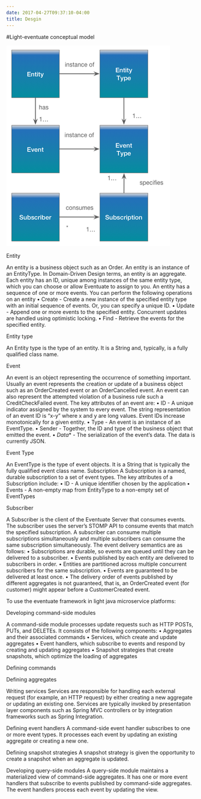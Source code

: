 ```yaml
---
date: 2017-04-27T09:37:10-04:00
title: Desgin
---
```


#Light-eventuate conceptual model

![design](/images/design.png)

Entity

An entity is a business object such as an Order.
An entity is an instance of an EntityType. In Domain-Driven Design terms, an entity is an aggregate. Each entity has an ID, unique among instances of the same entity type, which you can choose or allow Eventuate to assign to you.
An entity has a sequence of one or more events.
You can perform the following operations on an entity
•	Create - Create a new instance of the specified entity type with an initial sequence of events. Or, you can specify a unique ID.
•	Update - Append one or more events to the specified entity. Concurrent updates are handled using optimistic locking.
•	Find - Retrieve the events for the specified entity.

Entity type

An Entity type is the type of an entity. It is a String and, typically, is a fully qualified class name.

Event

An event is an object representing the occurrence of something important.
Usually an event represents the creation or update of a business object such as an OrderCreated event or an OrderCancelled event. An event can also represent the attempted violation of a business rule such a CreditCheckFailed event.
The key attributes of an event are:
•	ID - A unique indicator assigned by the system to every event. The string representation of an event ID is “x-y” where x and y are long values. Event IDs increase monotonically for a given entity.
•	Type - An event is an instance of an EventType.
•	Sender - Together, the ID and type of the business object that emitted the event.
•	*Data** - The serialization of the event’s data. The data is currently JSON.

Event Type

An EventType is the type of event objects. It is a String that is typically the fully qualified event class name.
Subscription
A Subscription is a named, durable subscription to a set of event types. The key attributes of a Subscription include:
•	ID - A unique identifier chosen by the application
•	Events - A non-empty map from EntityType to a non-empty set of EventTypes

Subscriber

A Subscriber is the client of the Eventuate Server that consumes events.
The subscriber uses the server’s STOMP API to consume events that match the specified subscription. A subscriber can consume multiple subscriptions simultaneously and multiple subscribers can consume the same subscription simultaneously.
The event delivery semantics are as follows:
•	Subscriptions are durable, so events are queued until they can be delivered to a subscriber.
•	Events published by each entity are delivered to subscribers in order.
•	Entities are partitioned across multiple concurrent subscribers for the same subscription.
•	Events are guaranteed to be delivered at least once.
•	The delivery order of events published by different aggregates is not guaranteed, that is, an OrderCreated event (for customer) might appear before a CustomerCreated event.



To use the eventuate framework in light java microservice platforms:

Developing command-side modules

A command-side module processes update requests such as HTTP POSTs, PUTs, and DELETEs. It consists of the following components:
•	Aggregates and their associated commands
•	Services, which create and update aggregates
•	Event handlers, which subscribe to events and respond by creating and updating aggregates
•	Snapshot strategies that create snapshots, which optimize the loading of aggregates

Defining commands

Defining aggregates

Writing services
Services are responsible for handling each external request (for example, an HTTP request) by either creating a new aggregate or updating an existing one. Services are typically invoked by presentation layer components such as Spring MVC controllers or by integration frameworks such as Spring Integration.

Defining event handlers
A command-side event handler subscribes to one or more event types. It processes each event by updating an existing aggregate or creating a new one.

Defining snapshot strategies
A snapshot strategy is given the opportunity to create a snapshot when an aggregate is updated.

Developing query-side modules
A query-side module maintains a materialized view of command-side aggregates. It has one or more event handlers that subscribe to events published by command-side aggregates. The event handlers process each event by updating the view.





